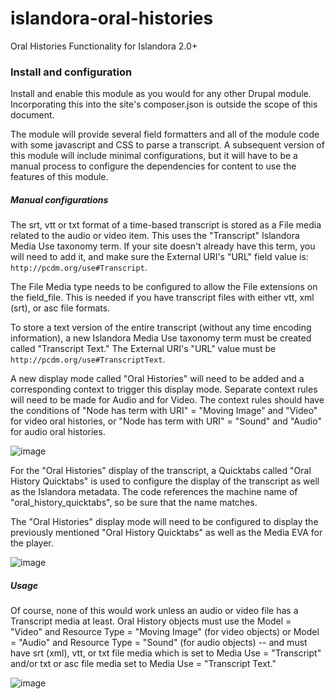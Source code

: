 # islandora-oral-histories
Oral Histories Functionality for Islandora 2.0+

### Install and configuration
Install and enable this module as you would for any other Drupal module. Incorporating this into the site's composer.json is outside the scope of this document.

The module will provide several field formatters and all of the module code with some javascript and CSS to parse a transcript. A subsequent version of this module will include minimal configurations, but it will have to be a manual process to configure the dependencies for content to use the features of this module.

##### Manual configurations
The srt, vtt or txt format of a time-based transcript is stored as a File media related to the audio or video item.  This uses the "Transcript" Islandora Media Use taxonomy term. If your site doesn't already have this term, you will need to add it, and make sure the External URI's "URL" field value is: `http://pcdm.org/use#Transcript`.

The File Media type needs to be configured to allow the File extensions on the field_file. This is needed if you have transcript files with either vtt, xml (srt), or asc file formats. 

To store a text version of the entire transcript (without any time encoding information), a new Islandora Media Use taxonomy term must be created called "Transcript Text." The External URI's "URL" value must be `http://pcdm.org/use#TranscriptText`.

A new display mode called "Oral Histories" will need to be added and a corresponding context to trigger this display mode. Separate context rules will need to be made for Audio and for Video. The context rules should have the conditions of "Node has term with URI" = "Moving Image" and "Video" for video oral histories, or "Node has term with URI" = "Sound" and "Audio" for audio oral histories.

![image](https://user-images.githubusercontent.com/19391126/226608409-ea63ad4b-4cd9-4f69-ae42-921281d16777.png)

For the "Oral Histories" display of the transcript, a Quicktabs called "Oral History Quicktabs" is used to configure the display of the transcript as well as the Islandora metadata.  The code references the machine name of "oral_history_quicktabs", so be sure that the name matches.

The "Oral Histories" display mode will need to be configured to display the previously mentioned "Oral History Quicktabs" as well as the Media EVA for the player.

![image](https://user-images.githubusercontent.com/19391126/226612042-b2766393-b534-45b9-a432-b07e17b3cd1a.png)


##### Usage
Of course, none of this would work unless an audio or video file has a Transcript media at least. Oral History objects must use the Model = "Video" and Resource Type = "Moving Image" (for video objects) or Model = "Audio" and Resource Type = "Sound" (for audio objects) -- and must have srt (xml), vtt, or txt file media which is set to Media Use = "Transcript" and/or txt or asc file media set to Media Use = "Transcript Text."
  
![image](https://user-images.githubusercontent.com/19391126/226374188-a748864f-bc69-4e79-a566-7b39b161762d.png)
